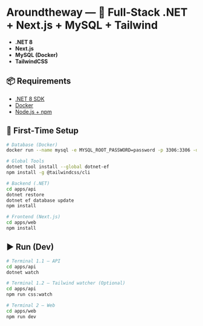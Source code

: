 # Aroundtheway — 🚀 Full‑Stack .NET + Next.js + MySQL + Tailwind

- **.NET 8**
- **Next.js**
- **MySQL (Docker)**
- **TailwindCSS**

## 📦 Requirements

- [.NET 8 SDK](https://dotnet.microsoft.com/download/dotnet/8.0)
- [Docker](https://docs.docker.com/get-docker/)
- [Node.js + npm](https://nodejs.org/)

## 🚀 First‑Time Setup

```bash
# Database (Docker)
docker run --name mysql -e MYSQL_ROOT_PASSWORD=password -p 3306:3306 -d mysql:8.0

# Global Tools
dotnet tool install --global dotnet-ef
npm install -g @tailwindcss/cli

# Backend (.NET)
cd apps/api
dotnet restore
dotnet ef database update
npm install

# Frontend (Next.js)
cd apps/web
npm install
```

## ▶️ Run (Dev)

```bash
# Terminal 1.1 — API
cd apps/api
dotnet watch

# Terminal 1.2 — Tailwind watcher (Optional)
cd apps/api
npm run css:watch

# Terminal 2 — Web
cd apps/web
npm run dev
```
